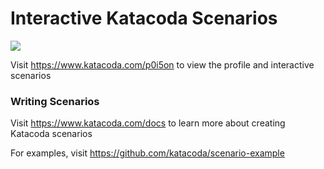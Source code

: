 # Interactive Katacoda Scenarios

[![](http://shields.katacoda.com/katacoda/p0i5on/count.svg)](https://www.katacoda.com/p0i5on "Get your profile on Katacoda.com")

Visit https://www.katacoda.com/p0i5on to view the profile and interactive scenarios

### Writing Scenarios
Visit https://www.katacoda.com/docs to learn more about creating Katacoda scenarios

For examples, visit https://github.com/katacoda/scenario-example
